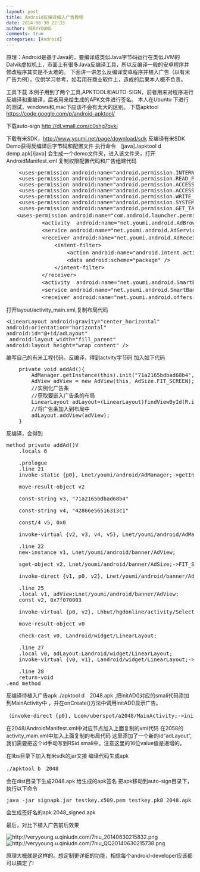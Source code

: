 ```yaml
---
layout: post
title: Android反编译植入广告教程
date: 2014-06-30 22:33
author: VERYYOUNG
comments: true
categories: [Android]
---
```

原理：Android是基于Java的，要编译成类似Java字节码运行在类似JVM的Dalvik虚拟机上，市面上有很多Java反编译工具，所以反编译一般的安卓程序并修改程序其实是不太难的。
下面讲一讲怎么反编译安卓程序并植入广告（以有米广告为例），仅供学习参考，如若用在商业软件上，造成的后果本人概不负责。

工具下载
本例子用到了两个工具,APKTOOL和AUTO-SIGN，前者用来对程序进行反编译和重编译，后者用来给生成的APK文件进行签名。
本人在Ubuntu 下进行的测试，windows和,mac下应该不会有太大的区别。
下载apktool<a title=" https://code.google.com/p/android-apktool/" href=" https://code.google.com/p/android-apktool/" target="_blank"> https://code.google.com/p/android-apktool/</a>

下载auto-sign <a title="http://dl.vmall.com/c0shg7qvki" href="http://dl.vmall.com/c0shg7qvki" target="_blank">http://dl.vmall.com/c0shg7qvki</a>

下载有米SDK，<a title="http://www.youmi.net/page/download/sdk" href="http://www.youmi.net/page/download/sdk" target="_blank">http://www.youmi.net/page/download/sdk</a>
反编译有米SDK Demo获得反编译后字节码和配置文件
执行命令　[java]./apktool d demp.apk[/java]
会生成一个demo文件夹，进入该文件夹，打开AndroidManifest.xml
复制权限配置代码和广告组建代码
<pre lang="java">    &lt;uses-permission android:name="android.permission.INTERNET" /&gt;
    &lt;uses-permission android:name="android.permission.READ_PHONE_STATE" /&gt;
    &lt;uses-permission android:name="android.permission.ACCESS_NETWORK_STATE" /&gt;
    &lt;uses-permission android:name="android.permission.ACCESS_WIFI_STATE" /&gt;
    &lt;uses-permission android:name="android.permission.WRITE_EXTERNAL_STORAGE" /&gt;
    &lt;uses-permission android:name="android.permission.SYSTEM_ALERT_WINDOW" /&gt;
    &lt;uses-permission android:name="android.permission.GET_TASKS" /&gt;
　　&lt;uses-permission android:name="com.android.launcher.permission.INSTALL_SHORTCUT" /&gt;
　　        &lt;activity	android:name="net.youmi.android.AdBrowser" android:configChanges="keyboard|keyboardHidden|orientation" /&gt;
　　        &lt;service android:name="net.youmi.android.AdService" android:exported="false" /&gt;
　　        &lt;receiver android:name="net.youmi.android.AdReceiver"&gt;
　　            &lt;intent-filter&gt;
　　                &lt;action android:name="android.intent.action.PACKAGE_ADDED" /&gt;
　　                &lt;data android:scheme="package" /&gt;
　　            &lt;/intent-filter&gt;
　　        &lt;/receiver&gt;
　　        &lt;activity	android:name="net.youmi.android.SmartBannerActivity" android:configChanges="keyboard|keyboardHidden|orientation" /&gt;
　　        &lt;service android:name="net.youmi.android.SmartBannerService" android:exported="false" /&gt;
　　        &lt;receiver android:name="net.youmi.android.offers.OffersReceiver" android:exported="false" /&gt;</pre>
打开layout/activity_main.xml,复制布局代码
<pre lang="java">&lt;LinearLayout android:gravity="center_horizontal" 
android:orientation="horizontal" 
android:id="@+id/adLayout"
 android:layout_width="fill_parent"
android:layout_height="wrap_content" /&gt;</pre>
编写自己的有米工程代码，反编译，得到actvity字节码
加入如下代码
<pre lang="java">    private void addAd(){
        AdManager.getInstance(this).init("71a2165bdbad68b4", "42866e56516313c1", false);
        AdView adView = new AdView(this, AdSize.FIT_SCREEN);
        //实例化广告条
        //获取要嵌入广告条的布局
        LinearLayout adLayout=(LinearLayout)findViewById(R.id.adLayout);
        //将广告条加入到布局中
        adLayout.addView(adView);
    }</pre>
反编译，会得到
<pre lang="java">method private addAd()V
    .locals 6

    .prologue
    .line 21
    invoke-static {p0}, Lnet/youmi/android/AdManager;-&gt;getInstance(Landroid/content/Context;)Lnet/youmi/android/AdManager;

    move-result-object v2

    const-string v3, "71a2165bdbad68b4"

    const-string v4, "42866e56516313c1"

    const/4 v5, 0x0

    invoke-virtual {v2, v3, v4, v5}, Lnet/youmi/android/AdManager;-&gt;init(Ljava/lang/String;Ljava/lang/String;Z)V

    .line 22
    new-instance v1, Lnet/youmi/android/banner/AdView;

    sget-object v2, Lnet/youmi/android/banner/AdSize;-&gt;FIT_SCREEN:Lnet/youmi/android/banner/AdSize;

    invoke-direct {v1, p0, v2}, Lnet/youmi/android/banner/AdView;-&gt;&lt;init&gt;(Landroid/content/Context;Lnet/youmi/android/banner/AdSize;)V

    .line 25
    .local v1, adView:Lnet/youmi/android/banner/AdView;
    const v2, 0x7f070003

    invoke-virtual {p0, v2}, Lhbut/hgdonline/activity/SelectResultActivity;-&gt;findViewById(I)Landroid/view/View;

    move-result-object v0

    check-cast v0, Landroid/widget/LinearLayout;

    .line 27
    .local v0, adLayout:Landroid/widget/LinearLayout;
    invoke-virtual {v0, v1}, Landroid/widget/LinearLayout;-&gt;addView(Landroid/view/View;)V

    .line 28
    return-void
.end method</pre>
反编译待植入广告apk
./apktool d　2048.apk
,把initAD()对应的smali代码添加到MainActivity中 ，并在onCreate()方法中调用initAD()显示广告。
<pre lang="java">（invoke-direct {p0}, Lcom/uberspot/a2048/MainActivity;-&gt;initAD()V</pre>
在2048/AndroidManifest.xml中对应节点加入上面复制的xml代码
在2058的activity_main.xml中加入上面复制的布局代码
这里添加了一个新的id“adLayout”,我们需要把这个id手动写到R$id.smali中。注意这里的16位value值是递增的。

在libs目录下加入有米sdk的jar文接
编译代码生成apk
<pre lang="java">./apktool b　2048</pre>
会在dist目录下生成2048.apk
给生成的apk签名
把apk移动到auto-sign目录下，执行以下命令
<pre lang="java">java -jar signapk.jar testkey.x509.pem testkey.pk8 2048.apk 2048_signed.apk </pre>
会生成签好名的apk 2048_signed.apk

最后，对比下植入广告前后效果

<img src="http://veryyoung.u.qiniudn.com/7niu_20140630215832.png" alt="http://veryyoung.u.qiniudn.com/7niu_20140630215832.png" />

<img src="http://veryyoung.u.qiniudn.com/7niu_QQ20140630215738.png" alt="http://veryyoung.u.qiniudn.com/7niu_QQ20140630215738.png" />

原理大概就是这样的。想定制更详细的功能，相信每个android-developer应该都可以搞定了!
